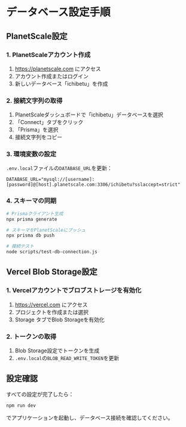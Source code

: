 # データベース設定手順

## PlanetScale設定

### 1. PlanetScaleアカウント作成
1. https://planetscale.com にアクセス
2. アカウント作成またはログイン
3. 新しいデータベース「ichibetu」を作成

### 2. 接続文字列の取得
1. PlanetScaleダッシュボードで「ichibetu」データベースを選択
2. 「Connect」タブをクリック
3. 「Prisma」を選択
4. 接続文字列をコピー

### 3. 環境変数の設定
`.env.local`ファイルの`DATABASE_URL`を更新：
```
DATABASE_URL="mysql://[username]:[password]@[host].planetscale.com:3306/ichibetu?sslaccept=strict"
```

### 4. スキーマの同期
```bash
# Prismaクライアント生成
npx prisma generate

# スキーマをPlanetScaleにプッシュ
npx prisma db push

# 接続テスト
node scripts/test-db-connection.js
```

## Vercel Blob Storage設定

### 1. Vercelアカウントでブロブストレージを有効化
1. https://vercel.com にアクセス
2. プロジェクトを作成または選択
3. Storage タブでBlob Storageを有効化

### 2. トークンの取得
1. Blob Storage設定でトークンを生成
2. `.env.local`の`BLOB_READ_WRITE_TOKEN`を更新

## 設定確認

すべての設定が完了したら：
```bash
npm run dev
```

でアプリケーションを起動し、データベース接続を確認してください。